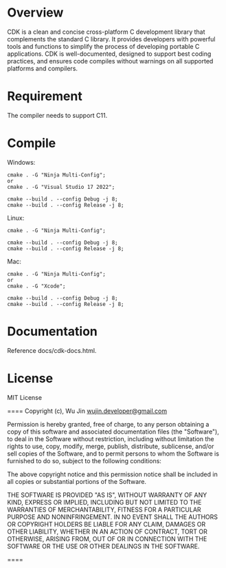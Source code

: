 # Overview
CDK is a clean and concise cross-platform C development library that complements the standard C library. It provides developers with powerful tools and functions to simplify the process of developing portable C applications. CDK is well-documented, designed to support best coding practices, and ensures code compiles without warnings on all supported platforms and compilers.

# Requirement
The compiler needs to support C11.


# Compile

Windows:

    cmake . -G "Ninja Multi-Config";
    or
    cmake . -G "Visual Studio 17 2022";

    cmake --build . --config Debug -j 8;
    cmake --build . --config Release -j 8;

Linux:

    cmake . -G "Ninja Multi-Config";
	
    cmake --build . --config Debug -j 8;
    cmake --build . --config Release -j 8;

Mac:

    cmake . -G "Ninja Multi-Config";
    or
    cmake . -G "Xcode";

    cmake --build . --config Debug -j 8;
    cmake --build . --config Release -j 8;

# Documentation
Reference docs/cdk-docs.html.


# License
MIT License

====
Copyright (c), Wu Jin <wujin.developer@gmail.com>

Permission is hereby granted, free of charge, to any person obtaining a copy
of this software and associated documentation files (the "Software"), to
deal in the Software without restriction, including without limitation the
rights to use, copy, modify, merge, publish, distribute, sublicense, and/or
sell copies of the Software, and to permit persons to whom the Software is
furnished to do so, subject to the following conditions:

The above copyright notice and this permission notice shall be included in
all copies or substantial portions of the Software.

THE SOFTWARE IS PROVIDED "AS IS", WITHOUT WARRANTY OF ANY KIND, EXPRESS OR
IMPLIED, INCLUDING BUT NOT LIMITED TO THE WARRANTIES OF MERCHANTABILITY,
FITNESS FOR A PARTICULAR PURPOSE AND NONINFRINGEMENT. IN NO EVENT SHALL THE
AUTHORS OR COPYRIGHT HOLDERS BE LIABLE FOR ANY CLAIM, DAMAGES OR OTHER
LIABILITY, WHETHER IN AN ACTION OF CONTRACT, TORT OR OTHERWISE, ARISING
FROM, OUT OF OR IN CONNECTION WITH THE SOFTWARE OR THE USE OR OTHER DEALINGS
IN THE SOFTWARE.

====
